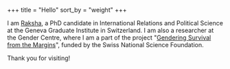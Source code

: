 +++
title = "Hello"
sort_by = "weight"
+++

I am [Raksha](https://www.graduateinstitute.ch/discover-institute/raksha-gopal), a PhD candidate in International Relations and Political Science at the Geneva Graduate Institute in Switzerland. I am also a researcher at the Gender Centre, where I am a part of the project "[Gendering Survival from the Margins](https://graduateinstitute.ch/research-centres/gender-centre/gendering-survival-margins)", funded by the Swiss National Science Foundation. 

Thank you for visiting!
